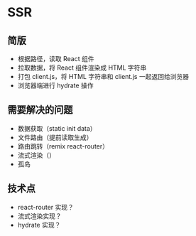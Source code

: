 # SSR

## 简版

- 根据路径，读取 React 组件
- 拉取数据，将 React 组件渲染成 HTML 字符串
- 打包 client.js，将 HTML 字符串和 client.js 一起返回给浏览器
- 浏览器端进行 hydrate 操作

## 需要解决的问题

- 数据获取（static init data）
- 文件路由（提前读取生成）
- 路由跳转（remix react-router）
- 流式渲染（）
- 孤岛

## 技术点

- react-router 实现？
- 流式渲染实现？
- hydrate 实现？

